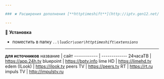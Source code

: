 ```yaml
---

### ★ Расширения дополнения [**httptimeshift**](http://iptv.gen12.net/bugtracker/view.php?id=1675 "")

---
```

📌 **Установка**
- поместить в папку _`..\luaScr\user\httptimeshift\extensions`_

---

**для источников**
название | сайт
------------ | -------------
24часаТВ | https://app.24h.tv
bluepoint | https://bptv.info
lime HD | https://limehd.tv
edem (ILook) | https://ilook.tv
peers TV | https://peers.tv
RT | https://rt.ru
impuls TV | http://impulstv.ru

<!---
⚠ **Внимание!**

yandex | https://tv.yandex.ru
24часаТВ | https://app.24h.tv
megogo TV | https://megogo.ru
--->
